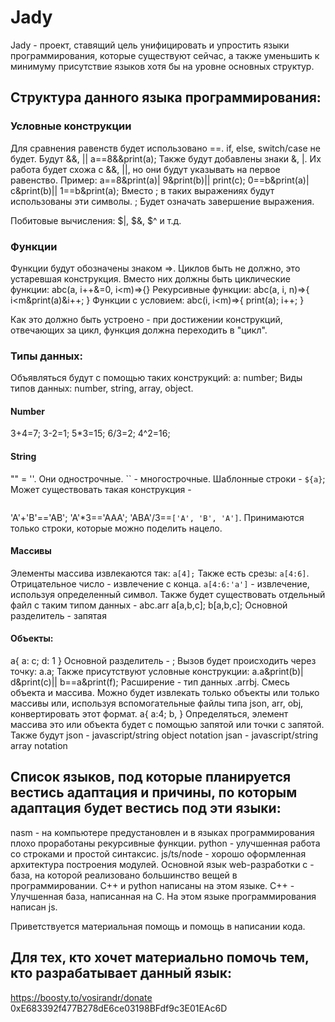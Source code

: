 # Jady
Jady - проект, ставящий цель унифицировать и упростить языки программирования, которые существуют сейчас, а также уменьшить к минимуму присутствие языков хотя бы на уровне основных структур.

## Структура данного языка программирования:
### Условные конструкции
Для сравнения равенств будет использовано ==.
if, else, switch/case не будет.
Будут &&, ||
a==8&&print(a);
Также будут добавлены знаки &, |.
Их работа будет схожа с &&, ||, но они будут указывать на первое равенство. Пример:
a==8&print(a)|
    9&print(b)||
print(c);
0==b&print(a)|
  c&print(b)||
1==b&print(a);
Вместо ; в таких выражениях будут использованы эти символы. ; Будет означать завершение выражения.

Побитовые вычисления: $|, $&, $^ и т.д.
### Функции
Функции будут обозначены знаком =>. Циклов быть не должно, это устаревшая конструкция. Вместо них должны быть циклические функции:
abc(a, i++&=0, i<m)=>{}
Рекурсивные функции:
abc(a, i, n)=>{
i<m&print(a)&i++;
}
Функции с условием:
abc(i, i<m)=>{
print(a);
i++;
}

Как это должно быть устроено - при достижении конструкций, отвечающих за цикл, функция должна переходить в "цикл".

### Типы данных:
Объявляться будут с помощью таких конструкций:
a: number;
Виды типов данных:
number, string, array, object.
#### Number
3+4=7;
3-2=1;
5*3=15;
6/3=2;
4^2=16;
#### String
"" = ''. Они однострочные.
`` - многострочные. Шаблонные строки -  `${a}`;
Может существовать такая конструкция - 
```pug

```
'A'+'B'=='AB';
'A'*3=='AAA';
'ABA'/3==`['A', 'B', 'A']`. Принимаются только строки, которые можно поделить нацело.
#### Массивы
Элементы массива извлекаются так:
`a[4];`
Также есть срезы:
`a[4:6]`. Отрицательное число - извлечение с конца.
`a[4:6:'a']` - извлечение, используя определенный символ.
Также будет существовать отдельный файл с таким типом данных - abc.arr
a[a,b,c];
b[a,b,c];
Основной разделитель - запятая
#### Объекты:
a{
a: c;
d: 1
}
Основной разделитель - ;
Вызов будет происходить через точку:
a.a;
Также присутствуют условные конструкции:
a.a&print(b)|
  d&print(c)||
b==a&print(f);
Расширение - тип данных .arrbj. Смесь объекта и массива. Можно будет извлекать только объекты или только массивы или, используя вспомогательные файлы типа json, arr, obj, конвертировать этот формат.
a{
a:4;
b,
}
Определяться, элемент массива это или объекта будет с помощью запятой или точки с запятой.
Также будут json - javascript/string object notation
jsan - javascript/string array notation
## Список языков, под которые планируется вестись адаптация и причины, по которым адаптация будет вестись под эти языки:
nasm - на компьютере предустановлен и в языках программирования плохо проработаны рекурсивные функции.
python - улучшенная работа со строками и простой синтаксис.
js/ts/node - хорошо оформленная архитектура построения модулей. Основной язык web-разработки
c - база, на которой реализовано большинство вещей в программировании. C++ и python написаны на этом языке.
C++ - Улучшенная база, написанная на C. На этом языке программирования написан js.

Приветствуется материальная помощь и помощь в написании кода.
## Для тех, кто хочет материально помочь тем, кто разрабатывает данный язык:
https://boosty.to/vosirandr/donate
0xE683392f477B278dE6ce03198BFdf9c3E01EAc6D
